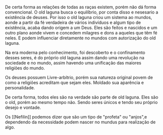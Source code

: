 De certa forma as relações de todas as raças existem, porém não dá forma convencional. O old laguna busca o equilíbrio, por conta disso e nesesario a existência de deuses. Por isso o old laguna criou um sistema ao mundos, aonde  a partir da fé verdadeira de vários indivíduos e algum tipo de existência, acaba dando origem a um Deus. Eles são feitos e nascidos e um outro plano aonde vivem e concedem milagres e dons a aqueles que têm fé neles. E podem influenciar diretamente no mundos com autorização do old laguna.

Na era moderna pelo conhecimento, foi descoberto e o confinamento desses seres, é do próprio old laguna assim dando uma revolução na sociedade e no mundo, assim havendo uma unificação das maiores religiões do mundo.

Os deuses possuem Livre-arbítrio, porém sua natureza original povem de como a religiões acreditam que sejam eles. Moldado sua aparência e personalidade.

De certa forma, todos eles são na verdade são parte  de old laguna. Eles são o old, porém ao mesmo tempo não. Sendo seres únicos e tendo seu próprio desejo e vontade.

Os [[Nefilin]] podemos dizer que são um tipo de "profeta" ou "anjos",e dependendo  da necessidade podem nascer no mundus para realização de algo. 